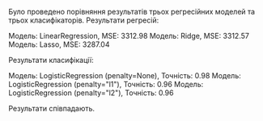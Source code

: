 Було проведено порівняння результатів трьох регресійних моделей та трьох класифікаторів. Результати регресій:

Модель: LinearRegression, MSE: 3312.98
Модель: Ridge, MSE: 3312.57
Модель: Lasso, MSE: 3287.04

Результати класифікації:

Модель: LogisticRegression (penalty=None), Точність: 0.98
Модель: LogisticRegression (penalty="l1"), Точність: 0.96
Модель: LogisticRegression (penalty="l2"), Точність: 0.96

Результати співпадають.
